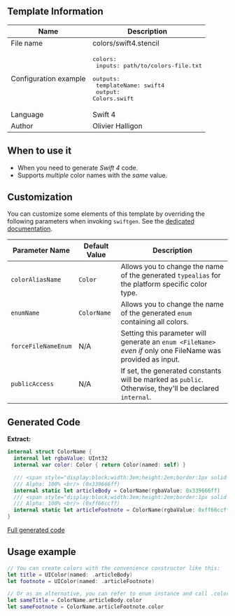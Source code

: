 ## Template Information

| Name      | Description       |
| --------- | ----------------- |
| File name | colors/swift4.stencil |
| Configuration example | <pre>colors:<br />  inputs: path/to/colors-file.txt<br />  outputs:<br />    templateName: swift4<br />    output: Colors.swift</pre> |
| Language | Swift 4 |
| Author | Olivier Halligon |

## When to use it

- When you need to generate *Swift 4* code.
- Supports _multiple_ color names with the _same_ value.

## Customization

You can customize some elements of this template by overriding the following parameters when invoking `swiftgen`. See the [dedicated documentation](../../ConfigFile.md).

| Parameter Name | Default Value | Description |
| -------------- | ------------- | ----------- |
| `colorAliasName` | `Color` | Allows you to change the name of the generated `typealias` for the platform specific color type. |
| `enumName` | `ColorName` | Allows you to change the name of the generated `enum` containing all colors. |
| `forceFileNameEnum` | N/A | Setting this parameter will generate an `enum <FileName>` _even if_ only one FileName was provided as input. |
| `publicAccess` | N/A | If set, the generated constants will be marked as `public`. Otherwise, they'll be declared `internal`. |

## Generated Code

**Extract:**

```swift
internal struct ColorName {
  internal let rgbaValue: UInt32
  internal var color: Color { return Color(named: self) }

  /// <span style="display:block;width:3em;height:2em;border:1px solid black;background:#339666"></span>
  /// Alpha: 100% <br/> (0x339666ff)
  internal static let articleBody = ColorName(rgbaValue: 0x339666ff)
  /// <span style="display:block;width:3em;height:2em;border:1px solid black;background:#ff66cc"></span>
  /// Alpha: 100% <br/> (0xff66ccff)
  internal static let articleFootnote = ColorName(rgbaValue: 0xff66ccff)
}
```

[Full generated code](../../../Tests/Fixtures/Generated/Colors/swift4/defaults.swift)

## Usage example

```swift
// You can create colors with the convenience constructor like this:
let title = UIColor(named: .articleBody)
let footnote = UIColor(named: .articleFootnote)

// Or as an alternative, you can refer to enum instance and call .color on it:
let sameTitle = ColorName.articleBody.color
let sameFootnote = ColorName.articleFootnote.color
```
